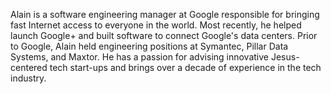 ﻿---
name: Alain Ayoub
description: Engineering Manager, Google
picture: alain.jpg

---
Alain is a software engineering manager at Google responsible for bringing fast Internet access to everyone in the world. Most recently, he helped launch Google+ and built software to connect Google's data centers. Prior to Google, Alain held engineering positions at Symantec, Pillar Data Systems, and Maxtor. He has a passion for advising innovative Jesus-centered tech start-ups and brings over a decade of experience in the tech industry.

